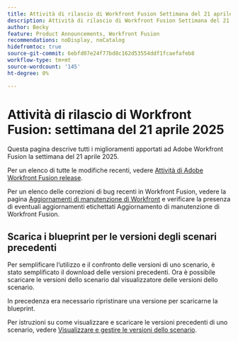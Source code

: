 ```yaml
---
title: Attività di rilascio di Workfront Fusion Settimana del 21 aprile 2025
description: Attività di rilascio di Workfront Fusion Settimana del 21 aprile 2025
author: Becky
feature: Product Announcements, Workfront Fusion
recommendations: noDisplay, noCatalog
hidefromtoc: true
source-git-commit: 6ebfd07e24f77bd8c162d53554ddf1fcaefafeb8
workflow-type: tm+mt
source-wordcount: '145'
ht-degree: 0%

---
```


# Attività di rilascio di Workfront Fusion: settimana del 21 aprile 2025

Questa pagina descrive tutti i miglioramenti apportati ad Adobe Workfront Fusion la settimana del 21 aprile 2025.

Per un elenco di tutte le modifiche recenti, vedere [Attività di Adobe Workfront Fusion release](/help/workfront-fusion/fusion-product-releases/fusion-release-activity.md).

Per un elenco delle correzioni di bug recenti in Workfront Fusion, vedere la pagina [Aggiornamenti di manutenzione di Workfront](https://experienceleague.adobe.com/en/docs/workfront-known-issues/releases/current-updates) e verificare la presenza di eventuali aggiornamenti etichettati Aggiornamento di manutenzione di Workfront Fusion.

## Scarica i blueprint per le versioni degli scenari precedenti

Per semplificare l’utilizzo e il confronto delle versioni di uno scenario, è stato semplificato il download delle versioni precedenti. Ora è possibile scaricare le versioni dello scenario dal visualizzatore delle versioni dello scenario.

In precedenza era necessario ripristinare una versione per scaricarne la blueprint.

Per istruzioni su come visualizzare e scaricare le versioni precedenti di uno scenario, vedere [Visualizzare e gestire le versioni dello scenario](/help/workfront-fusion/manage-scenarios/restore-a-scenario-version.md).












